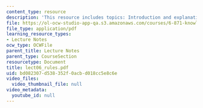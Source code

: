 ```yaml
---
content_type: resource
description: 'This resource includes topics: Introduction and explanation to MYCIN.'
file: https://ol-ocw-studio-app-qa.s3.amazonaws.com/courses/6-871-knowledge-based-applications-systems-spring-2005/bd082307d538352f0acbd018cc5e8c6e_lect06_rules.pdf
file_type: application/pdf
learning_resource_types:
- Lecture Notes
ocw_type: OCWFile
parent_title: Lecture Notes
parent_type: CourseSection
resourcetype: Document
title: lect06_rules.pdf
uid: bd082307-d538-352f-0acb-d018cc5e8c6e
video_files:
  video_thumbnail_file: null
video_metadata:
  youtube_id: null
---
```

